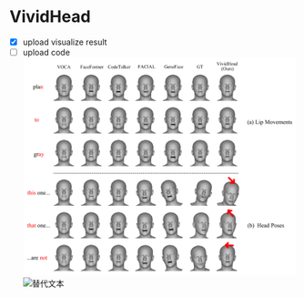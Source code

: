 # VividHead
- [x] upload visualize result
- [ ] upload code
![替代文本](./form.jpg)
![替代文本](./userStudy_erroBounds.jpg)
